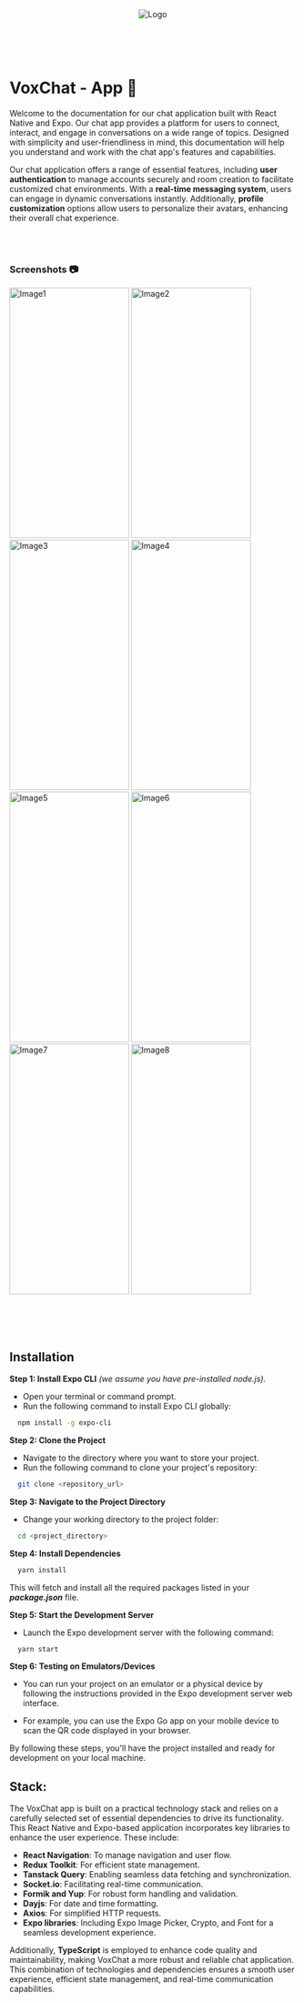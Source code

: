 <div style="text-align:center">
  <img src="https://gcdnb.pbrd.co/images/XH5hR4hf4MTb.png?o=1" alt="Logo" style="max-width:50%;" />
</div>
 
<br> <br> <br>

# VoxChat - App 📱

Welcome to the documentation for our chat application built with React Native and Expo. Our chat app provides a platform for users to connect, interact, and engage in conversations on a wide range of topics. Designed with simplicity and user-friendliness in mind, this documentation will help you understand and work with the chat app's features and capabilities.

Our chat application offers a range of essential features, including **user authentication** to manage accounts securely and room creation to facilitate customized chat environments. With a **real-time messaging system**, users can engage in dynamic conversations instantly. Additionally, **profile customization** options allow users to personalize their avatars, enhancing their overall chat experience.

<br> <br>

### Screenshots 📷️

<span>
	<img src="https://gcdnb.pbrd.co/images/Ngn3mrOggo7s.jpg?o=1" alt="Image1" width=210 height=440 />
</span>
<span>
	<img src="https://gcdnb.pbrd.co/images/PsdRfok23lkn.jpg?o=1" alt="Image2" width=210 height=440  />
</span>
<span>
	<img src="https://gcdnb.pbrd.co/images/MQ1T1TfH0Jq3.jpg?o=1" alt="Image3"  width=210 height=440 />
</span>
<span>
	<img src="https://gcdnb.pbrd.co/images/kNTxkAhEZosh.jpg?o=1" alt="Image4"  width=210 height=440  />
</span>
<span>
	<img src="https://gcdnb.pbrd.co/images/RusdgUuI42Mc.jpg?o=1" alt="Image5" width=210 height=440  />
</span>
<span>
	<img src="https://gcdnb.pbrd.co/images/JOBpxzMsO3T3.jpg?o=1" alt="Image6" width=210 height=440  />
</span>
<span>
	<img src="https://gcdnb.pbrd.co/images/zqitZyZHGtQg.jpg?o=1" alt="Image7" width=210 height=440  />
</span>
<span>
	<img src="https://gcdnb.pbrd.co/images/pEDBJP7mDR8t.jpg?o=1" alt="Image8"  width=210 height=440  />
</span>

<br> <br> <br>

## Installation

**Step 1: Install Expo CLI** _(we assume you have pre-installed node.js)._

- Open your terminal or command prompt.
- Run the following command to install Expo CLI globally:

```bash
  npm install -g expo-cli
```

**Step 2: Clone the Project**

- Navigate to the directory where you want to store your project.
- Run the following command to clone your project's repository:

```bash
  git clone <repository_url>
```

**Step 3: Navigate to the Project Directory**

- Change your working directory to the project folder:

```bash
  cd <project_directory>
```

**Step 4: Install Dependencies**

```bash
  yarn install
```

This will fetch and install all the required packages listed in your **_package.json_** file.

**Step 5: Start the Development Server**

- Launch the Expo development server with the following command:

```bash
  yarn start
```

**Step 6: Testing on Emulators/Devices**

- You can run your project on an emulator or a physical device by following the instructions provided in the Expo development server web interface.

- For example, you can use the Expo Go app on your mobile device to scan the QR code displayed in your browser.

By following these steps, you'll have the project installed and ready for development on your local machine.

## Stack:

The VoxChat app is built on a practical technology stack and relies on a carefully selected set of essential dependencies to drive its functionality. This React Native and Expo-based application incorporates key libraries to enhance the user experience. These include:

- **React Navigation**: To manage navigation and user flow.
- **Redux Toolkit**: For efficient state management.
- **Tanstack Query**: Enabling seamless data fetching and synchronization.
- **Socket.io**: Facilitating real-time communication.
- **Formik and Yup**: For robust form handling and validation.
- **Dayjs**: For date and time formatting.
- **Axios**: For simplified HTTP requests.
- **Expo libraries**: Including Expo Image Picker, Crypto, and Font for a seamless development experience.

Additionally, **TypeScript** is employed to enhance code quality and maintainability, making VoxChat a more robust and reliable chat application. This combination of technologies and dependencies ensures a smooth user experience, efficient state management, and real-time communication capabilities.
